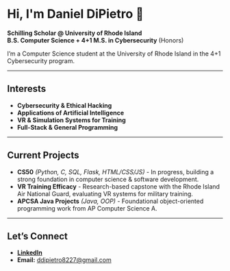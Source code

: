 # Hi, I'm Daniel DiPietro 👋

**Schilling Scholar @ University of Rhode Island**  
**B.S. Computer Science + 4+1 M.S. in Cybersecurity** (Honors)  

I’m a Computer Science student at the University of Rhode Island in the 4+1 Cybersecurity program.

---

## Interests
- **Cybersecurity & Ethical Hacking**
- **Applications of Artificial Intelligence**
- **VR & Simulation Systems for Training**
- **Full-Stack & General Programming**

---

## Current Projects
- **CS50** *(Python, C, SQL, Flask, HTML/CSS/JS)* - In progress, building a strong foundation in computer science & software development.  
- **VR Training Efficacy** - Research-based capstone with the Rhode Island Air National Guard, evaluating VR systems for military training.  
- **APCSA Java Projects** *(Java, OOP)* - Foundational object-oriented programming work from AP Computer Science A.  

---

## Let’s Connect
- [**LinkedIn**](https://www.linkedin.com/feed/)  
- **Email:** ddipietro8227@gmail.com
